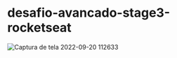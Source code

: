 # desafio-avancado-stage3-rocketseat

![Captura de tela 2022-09-20 112633](https://user-images.githubusercontent.com/78575146/191284757-023aba80-2b8f-4f36-a3a9-afc8bebca155.png)
